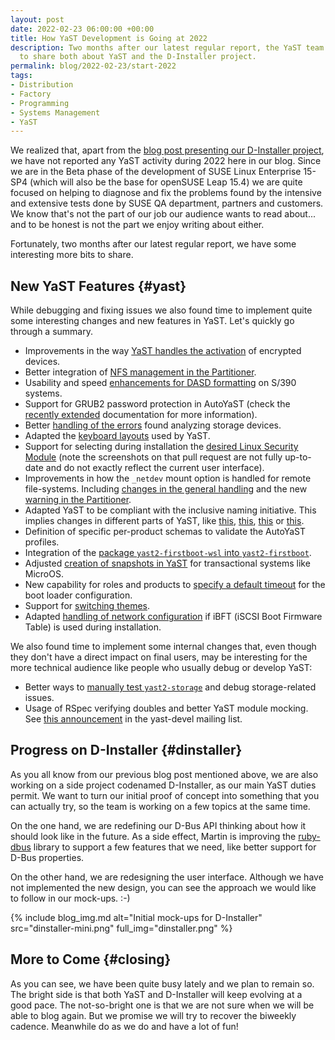 ```yaml
---
layout: post
date: 2022-02-23 06:00:00 +00:00
title: How YaST Development is Going at 2022
description: Two months after our latest regular report, the YaST team has some interesting bits
  to share both about YaST and the D-Installer project.
permalink: blog/2022-02-23/start-2022
tags:
- Distribution
- Factory
- Programming
- Systems Management
- YaST
---
```


We realized that, apart from the [blog post presenting our D-Installer
project]({{site.baseurl}}/blog/2022-01-18/announcing-the-d-installer-project), we have not
reported any YaST activity during 2022 here in our blog. Since we are in the Beta phase of the
development of SUSE Linux Enterprise 15-SP4 (which will also be the base for openSUSE Leap 15.4)
we are quite focused on helping to diagnose and fix the problems found by the intensive and
extensive tests done by SUSE QA department, partners and customers. We know that's not the part of
our job our audience wants to read about... and to be honest is not the part we enjoy writing about
either.

Fortunately, two months after our latest regular report, we have some interesting more bits to share.

## New YaST Features {#yast}

While debugging and fixing issues we also found time to implement quite some interesting changes and
new features in YaST. Let's quickly go through a summary.

- Improvements in the way [YaST handles the activation](https://github.com/yast/yast-storage-ng/pull/1271)
  of encrypted devices.
- Better integration of [NFS management in the
  Partitioner](https://github.com/yast/yast-storage-ng/pull/1283).
- Usability and speed [enhancements for DASD formatting](https://github.com/yast/yast-s390/pull/93)
  on S/390 systems.
- Support for GRUB2 password protection in AutoYaST (check the [recently
  extended](https://github.com/SUSE/doc-sle/pull/1057/files) documentation for more information).
- Better [handling of the errors](https://github.com/yast/yast-storage-ng/pull/1265) found analyzing
  storage devices.
- Adapted the [keyboard layouts](https://github.com/yast/yast-country/pull/288) used by YaST.
- Support for selecting during installation the [desired Linux Security
  Module](https://github.com/yast/yast-security/pull/115) (note the screenshots on that pull request
  are not fully up-to-date and do not exactly reflect the current user interface).
- Improvements in how the `_netdev` mount option is handled for remote file-systems. Including
  [changes in the general handling](https://github.com/yast/yast-storage-ng/pull/1254) and the new
  [warning in the Partitioner](https://github.com/yast/yast-storage-ng/pull/1272).
- Adapted YaST to be compliant with the inclusive naming initiative. This implies changes in different
  parts of YaST, like [this](https://github.com/yast/yast-network/pull/1277),
  [this](https://github.com/yast/yast-network/pull/1280),
  [this](https://github.com/yast/yast-dns-server/pull/95) or
  [this](https://github.com/yast/yast-nis-server/pull/29).
- Definition of specific per-product schemas to validate the AutoYaST profiles.
- Integration of the [package `yast2-firstboot-wsl` into
  `yast2-firstboot`](https://github.com/yast/yast-firstboot/pull/131).
- Adjusted [creation of snapshots in YaST](https://github.com/yast/yast-installation/pull/1020) for
  transactional systems like MicroOS.
- New capability for roles and products to [specify a default
  timeout](https://github.com/yast/yast-bootloader/pull/665) for the boot loader configuration.
- Support for [switching themes](https://github.com/libyui/libyui/pull/65).
- Adapted [handling of network configuration](https://github.com/yast/yast-network/pull/1282) if
  iBFT (iSCSI Boot Firmware Table) is used during installation.

We also found time to implement some internal changes that, even though they don't have a direct
impact on final users, may be interesting for the more technical audience like people who usually
debug or develop YaST:

- Better ways to [manually test `yast2-storage`](https://github.com/yast/yast-storage-ng/pull/1274)
 and debug storage-related issues.
- Usage of RSpec verifying doubles and better YaST module mocking. See [this
  announcement](https://lists.opensuse.org/archives/list/yast-devel@lists.opensuse.org/thread/YE6KWTAGKRNP2OZ2KEGQ5EKBO3J4RJPT/)
  in the yast-devel mailing list.

## Progress on D-Installer {#dinstaller}

As you all know from our previous blog post mentioned above, we are also working on a side project
codenamed D-Installer, as our main YaST duties permit. We want to turn our initial proof of concept
into something that you can actually try, so the team is working on a few topics at the same time.

On the one hand, we are redefining our D-Bus API thinking about how it should look like in the
future. As a side effect, Martin is improving the [ruby-dbus](https://github.com/mvidner/ruby-dbus)
library to support a few features that we need, like better support for D-Bus properties.

On the other hand, we are redesigning the user interface. Although we have not implemented the new
design, you can see the approach we would like to follow in our mock-ups. :-)

{% include blog_img.md alt="Initial mock-ups for D-Installer"
  src="dinstaller-mini.png" full_img="dinstaller.png" %}

## More to Come {#closing}

As you can see, we have been quite busy lately and we plan to remain so. The bright side is that
both YaST and D-Installer will keep evolving at a good pace. The not-so-bright one is that we are not
sure when we will be able to blog again. But we promise we will try to recover the biweekly cadence.
Meanwhile do as we do and have a lot of fun!

